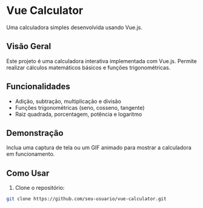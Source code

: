 # Vue Calculator

Uma calculadora simples desenvolvida usando Vue.js.

## Visão Geral

Este projeto é uma calculadora interativa implementada com Vue.js. Permite realizar cálculos matemáticos básicos e funções trigonométricas.

## Funcionalidades

- Adição, subtração, multiplicação e divisão
- Funções trigonométricas (seno, cosseno, tangente)
- Raiz quadrada, porcentagem, potência e logaritmo

## Demonstração

Inclua uma captura de tela ou um GIF animado para mostrar a calculadora em funcionamento.

## Como Usar

1. Clone o repositório:

```bash
git clone https://github.com/seu-usuario/vue-calculator.git

